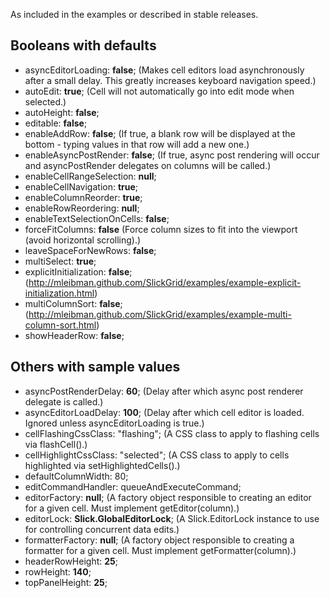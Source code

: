 As included in the examples or described in stable releases.

## Booleans with defaults
* asyncEditorLoading: **false**; (Makes cell editors load asynchronously after a small delay. This greatly increases keyboard navigation speed.)
* autoEdit: **true**; (Cell will not automatically go into edit mode when selected.)
* autoHeight: **false**;
* editable: **false**;
* enableAddRow: **false**; (If true, a blank row will be displayed at the bottom - typing values in that row will add a new one.)
* enableAsyncPostRender: **false**; (If true, async post rendering will occur and asyncPostRender delegates on columns will be called.)
* enableCellRangeSelection: **null**;
* enableCellNavigation: **true**;
* enableColumnReorder: **true**;
* enableRowReordering: **null**;
* enableTextSelectionOnCells: **false**;
* forceFitColumns: **false** (Force column sizes to fit into the viewport (avoid horizontal scrolling).)
* leaveSpaceForNewRows: **false**;
* multiSelect: **true**;
* explicitInitialization: **false**; (http://mleibman.github.com/SlickGrid/examples/example-explicit-initialization.html)
* multiColumnSort: **false**; (http://mleibman.github.com/SlickGrid/examples/example-multi-column-sort.html)
* showHeaderRow: **false**;

## Others with sample values
* asyncPostRenderDelay: **60**; (Delay after which async post renderer delegate is called.)
* asyncEditorLoadDelay: **100**; (Delay after which cell editor is loaded. Ignored unless asyncEditorLoading is true.)
* cellFlashingCssClass: "flashing"; (A CSS class to apply to flashing cells via flashCell().)
* cellHighlightCssClass: "selected"; (A CSS class to apply to cells highlighted via setHighlightedCells().)
* defaultColumnWidth: 80;
* editCommandHandler: queueAndExecuteCommand;
* editorFactory: **null**; (A factory object responsible to creating an editor for a given cell. Must implement getEditor(column).)
* editorLock: **Slick.GlobalEditorLock**; (A Slick.EditorLock instance to use for controlling concurrent data edits.)
* formatterFactory: **null**; (A factory object responsible to creating a formatter for a given cell. Must implement getFormatter(column).)
* headerRowHeight: **25**;
* rowHeight: **140**;
* topPanelHeight: **25**;